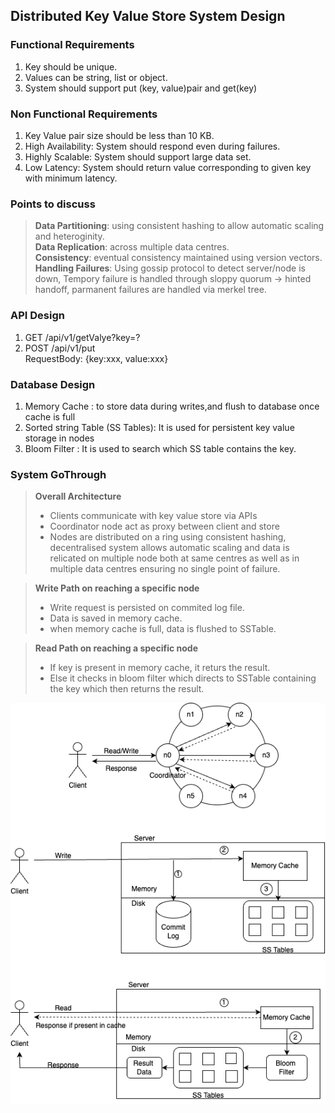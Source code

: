 ## Distributed Key Value Store System Design

### Functional Requirements
1. Key should be unique.
2. Values can be string, list or object.
3. System should support put (key, value)pair and get(key)

### Non Functional Requirements
1. Key Value pair size should be less than 10 KB.
2. High Availability: System should respond even during failures.
3. Highly Scalable: System should support large data set.
4. Low Latency: System should return value corresponding to given key with minimum latency.

### Points to discuss
> **Data Partitioning**: using consistent hashing to allow automatic scaling and heteroginity.<br>
> **Data Replication**: across multiple data centres.<br> 
> **Consistency**: eventual consistency maintained using version vectors.<br>
> **Handling Failures**: Using gossip protocol to detect server/node is down, Tempory failure is handled through sloppy quorum -> hinted handoff, parmanent failures are handled via merkel tree.<br>

### API Design
1. GET /api/v1/getValye?key=?
2. POST /api/v1/put<br>
    RequestBody:  {key:xxx, value:xxx}

### Database Design
1. Memory Cache : to store data during writes,and flush to database once cache is full
2. Sorted string Table (SS Tables): It is used for persistent key value storage in nodes
3. Bloom Filter : It is used to search which SS table contains the key.

### System GoThrough
> **Overall Architecture**
> - Clients communicate with key value store via APIs
> - Coordinator node act as proxy between client and store
> - Nodes are distributed on a ring using consistent hashing, decentralised system allows automatic scaling and data is relicated on multiple node both at same centres as well as in multiple data centres ensuring no single point of failure.

> **Write Path on reaching a specific node**
> - Write request is persisted on commited log file.
> - Data is saved in memory cache.
> - when memory cache is full, data is flushed to SSTable.

> **Read Path on reaching a specific node**
> - If key is present in memory cache, it returs the result.
> - Else it checks in bloom filter which directs to SSTable containing the key which then returns the result.

![Design](./images/KeyValueDatabaseDesign.png)




